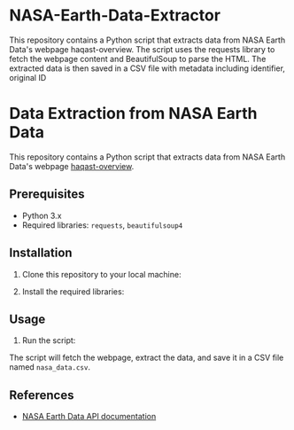 # NASA-Earth-Data-Extractor
This repository contains a Python script that extracts data from NASA Earth Data's webpage haqast-overview. The script uses the requests library to fetch the webpage content and BeautifulSoup to parse the HTML.  The extracted data is then saved in a CSV file with metadata including identifier, original ID 
# Data Extraction from NASA Earth Data

This repository contains a Python script that extracts data from NASA Earth Data's webpage [haqast-overview](https://www.earthdata.nasa.gov/learn/articles/haqast-overview).
## Prerequisites

- Python 3.x
- Required libraries: `requests`, `beautifulsoup4`
## Installation

1. Clone this repository to your local machine:


2. Install the required libraries:

## Usage

1. Run the script:


The script will fetch the webpage, extract the data, and save it in a CSV file named `nasa_data.csv`.
## References

- [NASA Earth Data API documentation](https://www.earthdata.nasa.gov/engage/open-data-services-and-software/api)
